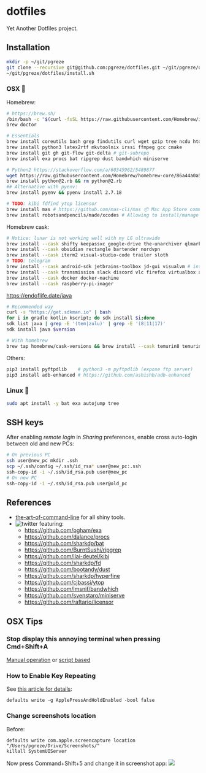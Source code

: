 # dotfiles

Yet Another Dotfiles project.


## Installation

```bash
mkdir -p ~/git/pgreze
git clone --recursive git@github.com:pgreze/dotfiles.git ~/git/pgreze/dotfiles
~/git/pgreze/dotfiles/install.sh
```


### OSX 🍏

Homebrew:
```bash
# https://brew.sh/
/bin/bash -c "$(curl -fsSL https://raw.githubusercontent.com/Homebrew/install/HEAD/install.sh)"
brew doctor

# Essentials
brew install coreutils bash grep findutils curl wget gzip tree ncdu htop autojump tmux
brew install python3 latex2rtf mkvtoolnix irssi ffmpeg gcc cmake
brew install git gh git-flow git-delta # git-subrepo
brew install exa procs bat ripgrep dust bandwhich miniserve

# Python2 https://stackoverflow.com/a/60345962/5489877
wget https://raw.githubusercontent.com/Homebrew/homebrew-core/86a44a0a552c673a05f11018459c9f5faae3becc/Formula/python@2.rb
brew install python@2.rb && rm python@2.rb
## Alternative with pyenv:
brew install pyenv && pyenv install 2.7.18

# TODO: kibi fdfind ytop licensor
brew install mas # https://github.com/mas-cli/mas 📦 Mac App Store command line interface
brew install robotsandpencils/made/xcodes # Allowing to install/manage several XCode versions.
```

Homebrew cask:
```bash
# Notice: lunar is not working well with my LG ultrawide
brew install --cask shifty keepassxc google-drive the-unarchiver qlmarkdown
brew install --cask obsidian rectangle bartender nordvpn
brew install --cask iterm2 visual-studio-code trailer sloth
# TODO: telegram
brew install --cask android-sdk jetbrains-toolbox jd-gui visualvm # intellij-idea-ce android-studio
brew install --cask transmission slack discord vlc firefox virtualbox android-file-transfer libreoffice skype electrum cyberduck
brew install --cask docker docker-machine
brew install --cask raspberry-pi-imager
```

https://endoflife.date/java
```bash
# Recommended way
curl -s "https://get.sdkman.io" | bash
for i in gradle kotlin kscript; do sdk install $i;done
sdk list java | grep -E '(tem|zulu)' | grep -E '(8|11|17)'
sdk install java $version

# With homebrew
brew tap homebrew/cask-versions && brew install --cask temurin8 temurin11
```

Others:
```bash
pip3 install pyftpdlib    # python3 -m pyftpdlib (expose ftp server)
pip3 install adb-enhanced # https://github.com/ashishb/adb-enhanced
```


### Linux 🐧

```bash
sudo apt install -y bat exa autojump tree
```


## SSH keys

After enabling *remote login* in *Sharing* preferences,
enable cross auto-login between old and new PCs:

```bash
# On previous PC
ssh user@new_pc mkdir .ssh
scp ~/.ssh/config ~/.ssh/id_rsa* user@new_pc:.ssh
ssh-copy-id -i ~/.ssh/id_rsa.pub user@new_pc
# On new PC
ssh-copy-id -i ~/.ssh/id_rsa.pub user@old_pc
```


## References

- [the-art-of-command-line](https://github.com/jlevy/the-art-of-command-line) for all shiny tools.
- ![[twitter](https://twitter.com/jesusprubio/status/1237752138069094400/photo/1)](https://user-images.githubusercontent.com/14812354/77229554-236ef580-6bd2-11ea-8293-8c611a64a507.png) featuring:
  - https://github.com/ogham/exa
  - https://github.com/dalance/procs
  - https://github.com/sharkdp/bat
  - https://github.com/BurntSushi/ripgrep
  - https://github.com/ilai-deutel/kibi
  - https://github.com/sharkdp/fd
  - https://github.com/bootandy/dust
  - https://github.com/sharkdp/hyperfine
  - https://github.com/cjbassi/ytop
  - https://github.com/imsnif/bandwhich
  - https://github.com/svenstaro/miniserve
  - https://github.com/raftario/licensor

## OSX Tips

### Stop display this annoying terminal when pressing Cmd+Shift+A

[Manual operation](https://intellij-support.jetbrains.com/hc/en-us/articles/360005137400-Cmd-Shift-A-hotkey-opens-Terminal-with-apropos-search-instead-of-the-Find-Action-dialog)
or [script based](https://gist.github.com/mrmanc/72eb1712472242e8962661f59ea60ca8)

### How to Enable Key Repeating

See [this article for details](https://www.howtogeek.com/267463/how-to-enable-key-repeating-in-macos/):
```
defaults write -g ApplePressAndHoldEnabled -bool false
```


### Change screenshots location

Before:
```
defaults write com.apple.screencapture location "/Users/pgreze/Drive/Screenshots/"
killall SystemUIServer
```

Now press Command+Shift+5 and change it in screenshot app:
![](https://www.howtogeek.com/wp-content/uploads/2019/01/img_5c521fdaac323.jpg.pagespeed.ce.WG_Ijkk6kr.jpg)
